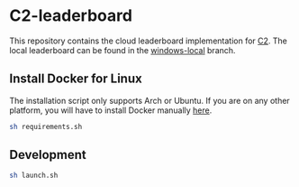 # C2-leaderboard

This repository contains the cloud leaderboard implementation for [C2](https://github.com/winstxnhdw/C2). The local leaderboard can be found in the [windows-local](https://github.com/winstxnhdw/C2-leaderboard/tree/windows-local) branch.

## Install Docker for Linux

The installation script only supports Arch or Ubuntu. If you are on any other platform, you will have to install Docker manually [here](https://docs.docker.com/get-docker/).

```bash
sh requirements.sh
```

## Development

```bash
sh launch.sh
```
